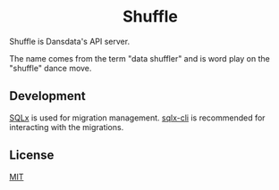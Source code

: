 <h1 align="center">
  <br>
  Shuffle
  <br>
</h1>

Shuffle is Dansdata's API server.

The name comes from the term "data shuffler" and is word play on the "shuffle" dance move.

## Development

[SQLx](https://crates.io/crates/sqlx) is used for migration management. [sqlx-cli](https://crates.io/crates/sqlx-cli) is
recommended for interacting with the migrations.

## License

[MIT](../../LICENSE)

